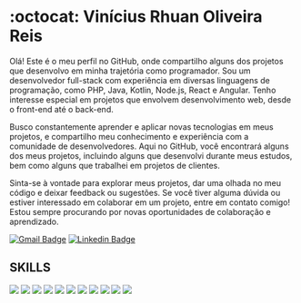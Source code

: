 # :octocat: Vinícius Rhuan Oliveira Reis

Olá! Este é o meu perfil no GitHub, onde compartilho alguns dos projetos que desenvolvo em minha trajetória como programador. Sou um desenvolvedor full-stack com experiência em diversas linguagens de programação, como PHP, Java, Kotlin, Node.js, React e Angular. Tenho interesse especial em projetos que envolvem desenvolvimento web, desde o front-end até o back-end.

Busco constantemente aprender e aplicar novas tecnologias em meus projetos, e compartilho meu conhecimento e experiência com a comunidade de desenvolvedores. Aqui no GitHub, você encontrará alguns dos meus projetos, incluindo alguns que desenvolvi durante meus estudos, bem como alguns que trabalhei em projetos de clientes.

Sinta-se à vontade para explorar meus projetos, dar uma olhada no meu código e deixar feedback ou sugestões. Se você tiver alguma dúvida ou estiver interessado em colaborar em um projeto, entre em contato comigo! Estou sempre procurando por novas oportunidades de colaboração e aprendizado.

[![Gmail Badge](	https://img.shields.io/badge/Gmail-D14836?style=for-the-badge&logo=gmail&logoColor=white)](mailto:viniciusrhuanoreis@gmail.com) [![Linkedin Badge](https://img.shields.io/badge/LinkedIn-0077B5?style=for-the-badge&logo=linkedin&logoColor=white)](https://www.linkedin.com/in/vinicius-rhuan-oliveira-reis-9544011a6/) 



## SKILLS

![](https://img.shields.io/badge/HTML-239120?style=for-the-badge&logo=html5&logoColor=white)
![](https://img.shields.io/badge/CSS-239120?&style=for-the-badge&logo=css3&logoColor=white)
![](https://img.shields.io/badge/JavaScript-F7DF1E?style=for-the-badge&logo=javascript&logoColor=black)
![](https://img.shields.io/badge/TypeScript-007ACC?style=for-the-badge&logo=typescript&logoColor=white)
![](https://img.shields.io/badge/Angular-DD0031?style=for-the-badge&logo=angular&logoColor=white)
![](https://img.shields.io/badge/jQuery-0769AD?style=for-the-badge&logo=jquery&logoColor=white)
![](https://img.shields.io/badge/Java-ED8B00?style=for-the-badge&logo=java&logoColor=white)
![](https://img.shields.io/badge/Spring-6DB33F?style=for-the-badge&logo=spring&logoColor=white)
![](https://img.shields.io/badge/PHP-777BB4?style=for-the-badge&logo=php&logoColor=white)
![](https://img.shields.io/badge/MySQL-00000F?style=for-the-badge&logo=mysql&logoColor=white)
![](https://img.shields.io/badge/Windows-017AD7?style=for-the-badge&logo=windows&logoColor=white)


<!--[![ Spotify ](https://novatorem-viniciusroreis07.vercel.app/api/spotify)](https://open.spotify.com/user/jdsqyf3tdo7i43qmbgihdcd6z)-->


<!--
**ViniciusROReis07/ViniciusROReis07** is a ✨ _special_ ✨ repository because its `README.md` (this file) appears on your GitHub profile.

Here are some ideas to get you started:

- 🔭 I’m currently working on ...
- 🌱 I’m currently learning ...
- 👯 I’m looking to collaborate on ...
- 🤔 I’m looking for help with ...
- 💬 Ask me about ...
- 📫 How to reach me: ...
- 😄 Pronouns: ...
- ⚡ Fun fact: ...
-->
